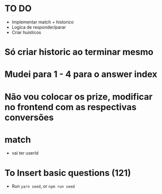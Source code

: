 # TO DO
- Implementar match + historico
- Logica de responder/parar
- Criar huisticos

# Só criar historic ao terminar mesmo

# Mudei para 1 - 4 para o answer index

# Não vou colocar os prize, modificar no frontend com as respectivas conversões


# match
- vai ter userId


# To Insert basic questions (121)
- Run ````yarn seed````, or ````npm run seed````